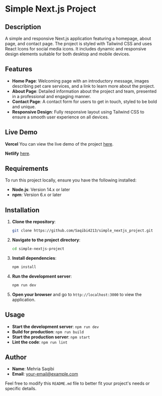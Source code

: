 # Simple Next.js Project

## Description

A simple and responsive Next.js application featuring a homepage, about page, and contact page. The project is styled with Tailwind CSS and uses React Icons for social media icons. It includes dynamic and responsive design elements suitable for both desktop and mobile devices.

## Features

- **Home Page**: Welcoming page with an introductory message, images describing pet care services, and a link to learn more about the project.
- **About Page**: Detailed information about the project and team, presented in a professional and engaging manner.
- **Contact Page**: A contact form for users to get in touch, styled to be bold and unique.
- **Responsive Design**: Fully responsive layout using Tailwind CSS to ensure a smooth user experience on all devices.

## Live Demo
**Vercel**
You can view the live demo of the project [here](https://simple-nextjs-project-287t-69ttw657f-saqibi4213s-projects.vercel.app/).

**Netlify**
[here](https://nextjs-project--jade-donut-071d63.netlify.app/).

## Requirements

To run this project locally, ensure you have the following installed:

- **Node.js**: Version 14.x or later
- **npm**: Version 6.x or later

## Installation

1. **Clone the repository**:

    ```bash
    git clone https://github.com/Saqibi4213/simple_nextjs_project.git
    ```

2. **Navigate to the project directory**:

    ```bash
    cd simple-nextjs-project
    ```

3. **Install dependencies**:

    ```bash
    npm install
    ```

4. **Run the development server**:

    ```bash
    npm run dev
    ```

5. **Open your browser** and go to `http://localhost:3000` to view the application.

## Usage

- **Start the development server**: `npm run dev`
- **Build for production**: `npm run build`
- **Start the production server**: `npm start`
- **Lint the code**: `npm run lint`

## Author

- **Name**: Mehria Saqibi
- **Email**: [your-email@example.com](mosawermh@gmail.com)


Feel free to modify this `README.md` file to better fit your project's needs or specific details.
